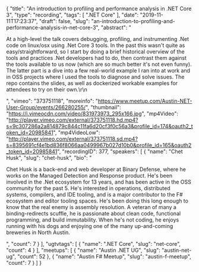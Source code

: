 {
  "title": "An introduction to profiling and performance analysis in .NET Core 3",
  "type": "recording",
  "tags": [
    ".NET Core"
  ],
  "date": "2019-11-11T17:23:37",
  "draft": false,
  "slug": "an-introduction-to-profiling-and-performance-analysis-in-net-core-3",
  "abstract": "<p>At a high-level the talk covers debugging, profiling, and instrumenting .Net code on linux/osx using .Net Core 3 tools. In the past this wasn't quite as easy/straightforward, so I start by doing a brief historical overview of the tools and practices .Net developers had to do, then contrast them against the tools available to us now (which are so much better it's not even funny). The latter part is a dive into a few real-world example I ran into at work and in OSS projects where I used the tools to diagnose and solve issues. The repo contains the slides, as well as dockerized workable examples for attendees to try on their own.\r\n</p>",
  "vimeo": "373751118",
  "moreinfo": "https://www.meetup.com/Austin-NET-User-Group/events/266280255/",
  "thumbnail": "https://i.vimeocdn.com/video/831973973_295x166.jpg",
  "mp4Video": "http://player.vimeo.com/external/373751118.hd.mp4?s=9c307286a2a814879c844c11fa6d20cf3f0c56a3&profile_id=174&oauth2_token_id=20985841",
  "mp4VideoLow": "http://player.vimeo.com/external/373751118.sd.mp4?s=8395691cf4e1bd836f8066aa0499967b027d10b0&profile_id=165&oauth2_token_id=20985841",
  "recordingID": 377,
  "speakers": [
    {
      "name": "Chet Husk",
      "slug": "chet-husk",
      "bio": "<p>Chet Husk is a back-end and web developer at Binary Defense, where he works on the Managed Detection and Response product. He's been involved in the .Net ecosystem for 13 years, and has been active in the OSS community for the past 5. He's interested in operations, distributed systems, compilers, and IDE tooling, and is a major contributor to the F# ecosystem and editor tooling spaces. He's been doing this long enough to know that the real enemy is assembly resolution. A veteran of many a binding-redirects scuffle, he is passionate about clean code, functional programming, and build immutability. When he's not coding, he enjoys running with his dogs and enjoying one of the many up-and-coming breweries in North Austin.</p>",
      "count": 7
    }
  ],
  "ugtvtags": [
    {
      "name": ".NET Core",
      "slug": "net-core",
      "count": 4
    }
  ],
  "meetups": [
    {
      "name": "Austin .NET UG",
      "slug": "austin-net-ug",
      "count": 52
    },
    {
      "name": "Austin F# Meetup",
      "slug": "austin-f-meetup",
      "count": 7
    }
  ]
}
